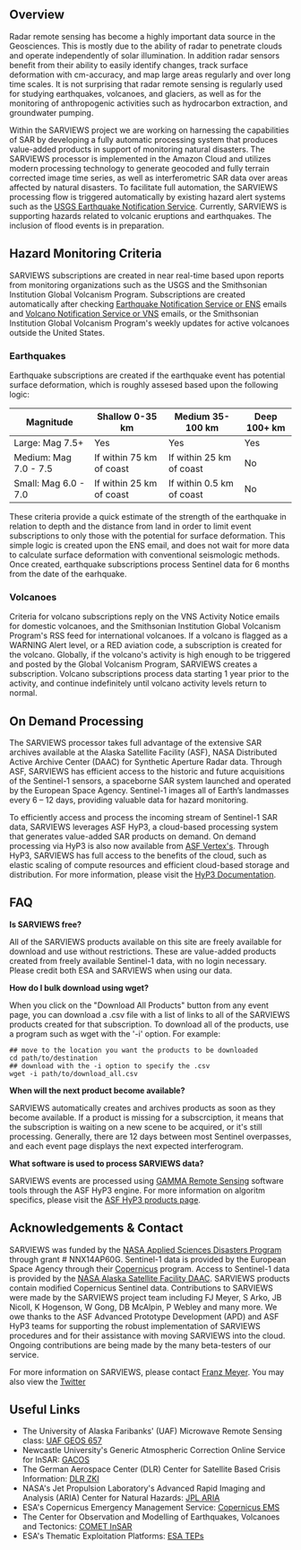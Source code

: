 ## Overview
Radar remote sensing has become a highly important data source in the Geosciences. This is mostly due to the ability of radar to penetrate clouds and operate independently of solar illumination. In addition radar sensors benefit from their ability to easily identify changes, track surface deformation with cm-accuracy, and map large areas regularly and over long time scales. It is not surprising that radar remote sensing is regularly used for studying earthquakes, volcanoes, and glaciers, as well as for the monitoring of anthropogenic activities such as hydrocarbon extraction, and groundwater pumping.

Within the SARVIEWS project we are working on harnessing the capabilities of SAR by developing a fully automatic processing system that produces value-added products in support of monitoring natural disasters. The SARVIEWS processor is implemented in the Amazon Cloud and utilizes modern processing technology to generate geocoded and fully terrain corrected image time series, as well as interferometric SAR data over areas affected by natural disasters. To facilitate full automation, the SARVIEWS processing flow is triggered automatically by existing hazard alert systems such as the [USGS Earthquake Notification Service](https://earthquake.usgs.gov/ens/). Currently, SARVIEWS is supporting hazards related to volcanic eruptions and earthquakes. The inclusion of flood events is in preparation.

## Hazard Monitoring Criteria

SARVIEWS subscriptions are created in near real-time based upon reports from monitoring organizations such as the USGS and the Smithsonian Institution Global Volcanism Program. Subscriptions are created automatically after checking [Earthquake Notification Service or ENS](https://earthquake.usgs.gov/ens/) emails and [Volcano Notification Service or VNS](https://volcanoes.usgs.gov/vns2/) emails, or the Smithsonian Institution Global Volcanism Program's weekly updates for active volcanoes outside the United States.

### Earthquakes

Earthquake subscriptions are created if the earthquake event has potential surface deformation, which is roughly assesed based upon the following logic:

<table>
  <thead>
    <tr>
      <th>Magnitude</th>
      <th>Shallow 0-35 km</th>
      <th>Medium 35-100 km</th>
      <th>Deep 100+ km</th>
    </tr>
  </thead>
  <tbody>
    <tr>
      <td>Large: Mag 7.5+</td>
      <td>Yes</td>
      <td>Yes</td>
      <td>Yes</td>
    </tr>
    <tr>
      <td>Medium: Mag 7.0 - 7.5</td>
      <td>If within 75 km of coast</td>
      <td>If within 25 km of coast</td>
      <td>No</td>
    </tr>
    <tr>
      <td>Small: Mag 6.0 - 7.0</td>
      <td>If within 25 km of coast</td>
      <td>If within 0.5 km of coast</td>
      <td>No</td>
    </tr>
  </tbody>
</table>

These criteria provide a quick estimate of the strength of the earthquake in relation to depth and the distance from land in order to limit event subscriptions to only those with the potential for surface deformation. This simple logic is created upon the ENS email, and does not wait for more data to calculate surface deformation with conventional seismologic methods. Once created, earthquake subscriptions process Sentinel data for 6 months from the date of the earhquake.

### Volcanoes

Criteria for volcano subscriptions reply on the VNS Activity Notice emails for domestic volcanoes, and the Smithsonian Institution Global Volcanism Program's RSS feed for international volcanoes. If a volcano is flagged as a WARNING Alert level, or a RED aviation code, a subscription is created for the volcano. Globally, if the volcano's activity is high enough to be triggered and posted by the Global Volcanism Program, SARVIEWS creates a subscription. Volcano subscriptions process data starting 1 year prior to the activity, and continue indefinitely until volcano activity levels return to normal.

## On Demand Processing

The SARVIEWS processor takes full advantage of the extensive SAR archives available at the Alaska Satellite Facility (ASF), NASA Distributed Active Archive Center (DAAC) for Synthetic Aperture Radar data. Through ASF, SARVIEWS has efficient access to the historic and future acquisitions of the Sentinel-1 sensors, a spaceborne SAR system launched and operated by the European Space Agency. Sentinel-1 images all of Earth’s landmasses every 6 – 12 days, providing valuable data for hazard monitoring.

To efficiently access and process the incoming stream of Sentinel-1 SAR data, SARVIEWS leverages ASF HyP3, a cloud-based processing system that generates value-added SAR products on demand. On demand processing via HyP3 is also now available from [ASF Vertex's](https://search.asf.alaska.edu). Through HyP3, SARVIEWS has full access to the benefits of the cloud, such as elastic scaling of compute resources and efficient cloud-based storage and distribution. For more information, please visit the [HyP3 Documentation](https://hyp3-docs.asf.alaska.edu/).

## FAQ

**Is SARVIEWS free?**

All of the SARVIEWS products available on this site are freely available for download and use without restrictions. These are value-added products created from freely available Sentinel-1 data, with no login necessary. Please credit both ESA and SARVIEWS when using our data.

**How do I bulk download using wget?**

When you click on the "Download All Products" button from any event page, you can download a .csv file with a list of links to all of the SARVIEWS products created for that subscription. To download all of the products, use a program such as wget with the '-i' option. For example:

    ## move to the location you want the products to be downloaded
    cd path/to/destination
    ## download with the -i option to specify the .csv
    wget -i path/to/download_all.csv

**When will the next product become available?**

SARVIEWS automatically creates and archives products as soon as they become available. If a product is missing for a subscrciption, it means that the subscription is waiting on a new scene to be acquired, or it's still processing. Generally, there are 12 days between most Sentinel overpasses, and each event page displays the next expected interferogram.

**What software is used to process SARVIEWS data?**

SARVIEWS events are processed using [GAMMA Remote Sensing](https://www.gamma-rs.ch/software) software tools through the ASF HyP3 engine. For more information on algoritm specifics, please visit the [ASF HyP3 products page](https://hyp3-docs.asf.alaska.edu/products/).

## Acknowledgements & Contact

SARVIEWS was funded by the [NASA Applied Sciences Disasters Program](https://appliedsciences.nasa.gov/what-we-do/disasters) through grant # NNX14AP60G. Sentinel-1 data is provided by the European Space Agency through their [Copernicus](https://www.esa.int/Applications/Observing_the_Earth/Copernicus) program. Access to Sentinel-1 data is provided by the [NASA Alaska Satellite Facility DAAC](https://asf.alaska.edu/). SARVIEWS products contain modified Copernicus Sentinel data. Contributions to SARVIEWS were made by the SARVIEWS project team including FJ Meyer, S Arko, JB Nicoll, K Hogenson, W Gong, DB McAlpin, P Webley and many more. We owe thanks to the ASF Advanced Prototype Development (APD) and ASF HyP3 teams for supporting the robust implementation of SARVIEWS procedures and for their assistance with moving SARVIEWS into the cloud. Ongoing contributions are being made by the many beta-testers of our service.

For more information on SARVIEWS, please contact [Franz Meyer](mailto:fjmeyer@alaska.edu). You may also view the [Twitter](https://twitter.com/SARevangelist?)

## Useful Links

- The University of Alaska Faribanks' (UAF) Microwave Remote Sensing class: [UAF GEOS 657](https://radar.community.uaf.edu/)
- Newcastle University's Generic Atmospheric Correction Online Service for InSAR: [GACOS](http://ceg-research.ncl.ac.uk/v2/gacos/)
- The German Aerospace Center (DLR) Center for Satellite Based Crisis Information: [DLR ZKI](https://www.dlr.de/eoc/desktopdefault.aspx/tabid-12797#gallery/36755)
- NASA's Jet Propulsion Laboratory's Advanced Rapid Imaging and Analysis (ARIA) Center for Natural Hazards: [JPL ARIA](https://aria.jpl.nasa.gov/)
- ESA's Copernicus Emergency Management Service: [Copernicus EMS](http://emergency.copernicus.eu/)
- The Center for Observation and Modelling of Earthquakes, Volcanoes and Tectonics: [COMET InSAR](https://comet.nerc.ac.uk/earth-observation/insar/)
- ESA's Thematic Exploitation Platforms: [ESA TEPs](https://tep.eo.esa.int/home)

